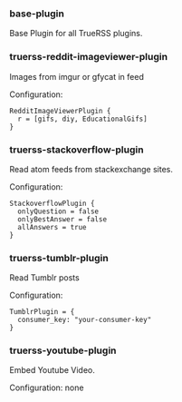 

### base-plugin

Base Plugin for all TrueRSS plugins.

### truerss-reddit-imageviewer-plugin

Images from imgur or gfycat in feed

Configuration:

```
RedditImageViewerPlugin {
  r = [gifs, diy, EducationalGifs]
}
```


### truerss-stackoverflow-plugin

Read atom feeds from stackexchange sites.

Configuration:

```
StackoverflowPlugin {
  onlyQuestion = false
  onlyBestAnswer = false
  allAnswers = true
}
```

### truerss-tumblr-plugin

Read Tumblr posts

Configuration:

```config
TumblrPlugin = {
  consumer_key: "your-consumer-key"
}
```


### truerss-youtube-plugin

Embed Youtube Video.

Configuration: none